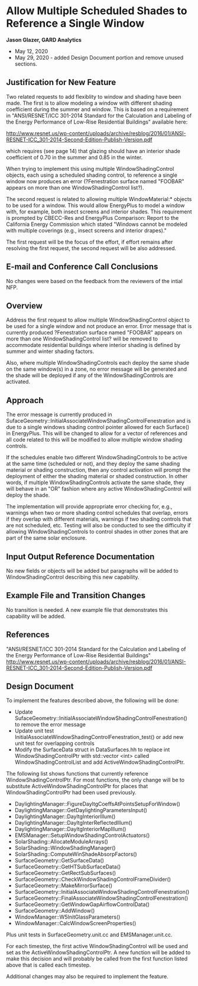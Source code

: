 Allow Multiple Scheduled Shades to Reference a Single Window
================

**Jason Glazer, GARD Analytics**

 - May 12, 2020
 - May 29, 2020 - added Design Document portion and remove unused sections.


## Justification for New Feature ##

Two related requests to add flexiblity to window and shading have been made. The first is to allow modeling a window with 
different shading coefficient during the summer and window. This is based on a requirement in "ANSI/RESNET/ICC 301-2014 
Standard for the Calculation and Labeling of the Energy Performance of Low-Rise Residential Buildings" available here:

http://www.resnet.us/wp-content/uploads/archive/resblog/2016/01/ANSI-RESNET-ICC_301-2014-Second-Edition-Publish-Version.pdf

which requires (see page 14) that glazing should have an interior shade coefficient of 0.70 in the summer and 0.85 in the 
winter.

When trying to implement this using multiple WindowShadingControl objects, each using a scheduled shading 
control, to reference a single window now produces an error (?Fenestration surface named "FOOBAR" appears on
more than one WindowShadingControl list?). 

The second request is related to allowing multiple WindowMaterial:* objects to be used for a window. This would allow 
EnergyPlus to model a window with, for example, both insect screens and interior shades. This requirement is prompted by
CBECC-Res and EnergyPlus Comparison: Report to the California Energy Commission which stated "Windows cannot be modeled 
with multiple coverings (e.g., insect screens and interior drapes)."

The first request will be the focus of the effort, if effort remains after resolving the first request, the second request
will be also addressed.


## E-mail and  Conference Call Conclusions ##

No changes were based on the feedback from the reviewers of the intial NFP.

## Overview ##

Address the first request to allow multiple WindowShadingControl object to be used for a single window and not produce
an error. Error message that is currently produced ?Fenestration surface named "FOOBAR" appears on
more than one WindowShadingControl list? will be removed to accommodate residential buildings where 
interior shading is defined by summer and winter shading factors. 

Also, where multiple WindowShadingControls each deploy the same shade on the same window(s) in a zone, no error 
message will be generated and the shade will be deployed if any of the WindowShadingControls are activated.

## Approach ##

The error message is currently produced in SufaceGeometry::InitialAssociateWindowShadingControlFenestration and is due to
a single windows shading control pointer allowed for each Surface() in EnergyPlus. This will be changed to allow for a vector
of references and all code related to this will be modified to allow multiple window shading controls.

If the schedules enable two different WindowShadingControls to be active at the same time (scheduled or not), and 
they deploy the same shading material or shading construction, then any control activation will prompt the 
deployment of either the shading material or shaded construction. In other words, if multiple WindowShadingControls activate the 
same shade, they will behave in an "OR" fashion where any active WindowShadingControl will deploy the shade. 

The implementation will provide appropriate error checking for, e.g., warnings when two or more shading control schedules that 
overlap, errors if they overlap with different materials, warnings if two shading controls that are not scheduled, etc.
Testing will also be conducted to see the difficulty if allowing WindowShadingControls to control shades in other zones that are 
part of the same solar enclosure.

## Input Output Reference Documentation ##

No new fields or objects will be added but paragraphs will be added to WindowShadingControl describing this new capability.

## Example File and Transition Changes ##

No transition is needed. A new example file that demonstrates this capability will be added.

## References ##

"ANSI/RESNET/ICC 301-2014 
Standard for the Calculation and Labeling of the Energy Performance of Low-Rise Residential Buildings" 
http://www.resnet.us/wp-content/uploads/archive/resblog/2016/01/ANSI-RESNET-ICC_301-2014-Second-Edition-Publish-Version.pdf

## Design Document ##

To implement the features described above, the following will be done:

- Update SufaceGeometry::InitialAssociateWindowShadingControlFenestration() to remove the error message
- Update unit test InitialAssociateWindowShadingControlFenestration_test() or add new unit test for overlapping controls
- Modify the SurfaceData struct in DataSurfaces.hh to replace int WindowShadingControlPtr with std::vector \<int\> called
WindowShadingControlList and add ActiveWindowShadingControlPtr.

The following list shows functions that currently reference WindowShadingControlPtr. For most functions, the only
change will be to substitute ActiveWindowShadingControlPtr for places that WindowShadingControlPtr had been used previously. 

- DaylightingManager::FigureDayltgCoeffsAtPointsSetupForWindow()
- DaylightingManager::GetDaylightingParametersInput()
- DaylightingManager::DayltgInteriorIllum()
- DaylightingManager::DayltgInterReflectedIllum()
- DaylightingManager::DayltgInteriorMapIllum()
- EMSManager::SetupWindowShadingControlActuators()
- SolarShading::AllocateModuleArrays()
- SolarShading::WindowShadingManager()
- SolarShading::ComputeWinShadeAbsorpFactors()
- SurfaceGeometry::GetSurfaceData()
- SurfaceGeometry::GetHTSubSurfaceData()
- SurfaceGeometry::GetRectSubSurfaces()
- SurfaceGeometry::CheckWindowShadingControlFrameDivider()
- SurfaceGeometry::MakeMirrorSurface()
- SurfaceGeometry::InitialAssociateWindowShadingControlFenestration()
- SurfaceGeometry::FinalAssociateWindowShadingControlFenestration()
- SurfaceGeometry::GetWindowGapAirflowControlData()
- SurfaceGeometry::AddWindow()
- WindowManager::W5InitGlassParameters()
- WindowManager::CalcWindowScreenProperties()

Plus unit tests in SurfaceGeometry.unit.cc and EMSManager.unit.cc.

For each timestep, the first active WindowShadingControl will be used and set as the ActiveWindowShadingControlPtr. A new
function will be added to make this decision and will probably be called from the first function listed above that is 
called each timestep.

Additional changes may also be required to implement the feature.




